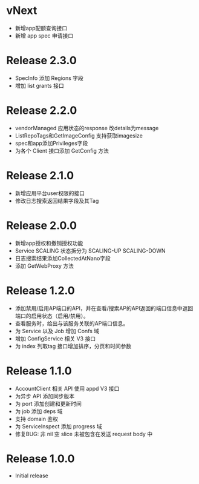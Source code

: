 # vNext
- 新增app配额查询接口
- 新增 app spec 申请接口

# Release 2.3.0
- SpecInfo 添加 Regions 字段
- 增加 list grants 接口

# Release 2.2.0
- vendorManaged 应用状态的response 改details为message
- ListRepoTags和GetImageConfig 支持获取imagesize
- spec和app添加Privileges字段
- 为各个 Client 接口添加 GetConfig 方法

# Release 2.1.0
- 新增应用平台user权限的接口
- 修改日志搜索返回结果字段及其Tag

# Release 2.0.0
- 新增app授权和撤销授权功能
- Service SCALING 状态拆分为 SCALING-UP SCALING-DOWN
- 日志搜索结果添加CollectedAtNano字段
- 添加 GetWebProxy 方法

# Release 1.2.0
- 添加禁用/启用AP端口的API，并在查看/搜索AP的API返回的端口信息中返回端口的启用状态（启用/禁用）。
- 查看服务时，给出与该服务关联的AP端口信息。
- 为 Service 以及 Job 增加 Confs 域
- 增加 ConfigService 相关 V3 接口
- 为 index 列取tag 接口增加排序，分页和时间参数

# Release 1.1.0
- AccountClient 相关 API 使用 appd V3 接口
- 为异步 API 添加同步版本
- 为 port 添加创建和更新时间
- 为 job 添加 deps 域
- 支持 domain 鉴权
- 为 ServiceInspect 添加 progress 域
- 修复BUG: 非 nil 空 slice 未被包含在发送 request body 中

# Release 1.0.0
- Initial release
